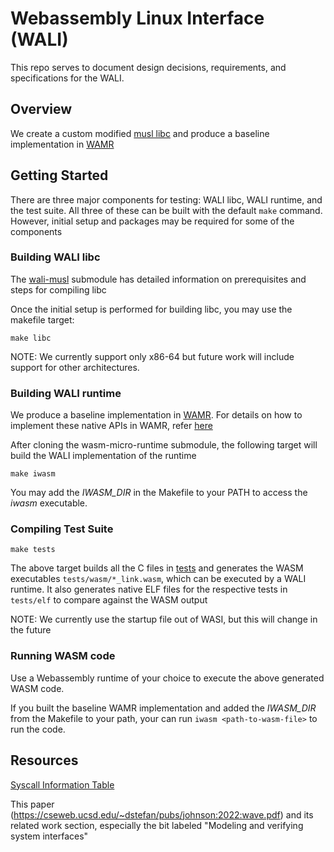 # Webassembly Linux Interface (WALI)

This repo serves to document design decisions, requirements, and specifications for the WALI.

## Overview
We create a custom modified [musl libc](https://github.com/arjunr2/wali-musl) and produce a baseline
implementation in [WAMR](https://github.com/SilverLineFramework/wasm-micro-runtime/tree/wali)

## Getting Started

There are three major components for testing: WALI libc, WALI runtime, and the test suite. All three of these can
be built with the default `make` command. However, initial setup and packages may be required for some of the components

### Building WALI libc

The [wali-musl](wali-musl) submodule has detailed information on prerequisites and steps for compiling libc

Once the initial setup is performed for building libc, you may use the makefile target:
```shell
make libc
```

NOTE: We currently support only x86-64 but future work will include support for other architectures.

### Building WALI runtime

We produce a baseline implementation in [WAMR](https://github.com/SilverLineFramework/wasm-micro-runtime/tree/wali).
For details on how to implement these native APIs in WAMR, refer [here](https://github.com/bytecodealliance/wasm-micro-runtime/blob/main/doc/export_native_api.md)

After cloning the wasm-micro-runtime submodule, the following target will build the WALI implementation of the runtime
```shell
make iwasm
```
You may add the *IWASM_DIR* in the Makefile to your PATH to access the *iwasm* executable.


### Compiling Test Suite
```shell
make tests
```

The above target builds all the C files in [tests](tests) and generates the WASM executables `tests/wasm/*_link.wasm`, which
can be executed by a WALI runtime. It also generates native ELF files for the respective tests in `tests/elf` to compare
against the WASM output

NOTE: We currently use the startup file out of WASI, but this will change in the future


### Running WASM code

Use a Webassembly runtime of your choice to execute the above generated WASM code.

If you built the baseline WAMR implementation and added the *IWASM_DIR* from the Makefile to your path,
your can run `iwasm <path-to-wasm-file>` to run the code.


## Resources
[Syscall Information Table](https://docs.google.com/spreadsheets/d/1__2NqMqGLHdjFFYonkF49IkGgfv62TJCpZuXqhXwnlc/edit?usp=sharing)

This paper (https://cseweb.ucsd.edu/~dstefan/pubs/johnson:2022:wave.pdf) and its related work section, especially the bit labeled "Modeling and verifying system interfaces"

